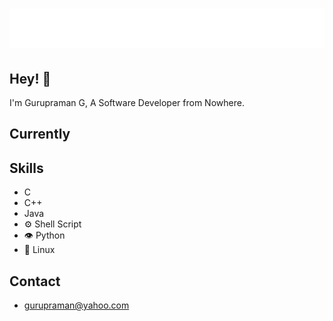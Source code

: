 <h1 align="center">
  <img src="Name.svg" alt="Gurupraman G" />
</h1>

## Hey! 👋
I'm Gurupraman G, A Software Developer from Nowhere.


## Currently

## Skills
- C
- C++
- Java
- ⚙ Shell Script
- 👁️ Python
- 💽 Linux

## Contact
- gurupraman@yahoo.com
                                                                                       
